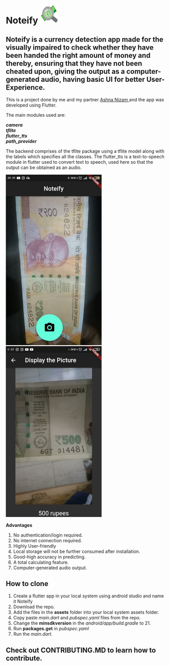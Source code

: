 # Noteify <img src="screenshots/app icon.jpeg" width="60px" height="60px">

## Noteify is a currency detection app made for the visually impaired to check whether they have been handed the right amount of money and thereby, ensuring that they have not been cheated upon, giving the output as a computer-generated audio, having basic UI for better User-Experience. 

This is a project done by me and my partner <a href= "https://github.com/Ashniz24"> Ashna Nizam </a> and the app was developed using Flutter.

The main modules used are:

***camera*** <br>
***tflite*** <br>
***flutter_tts*** <br>
***path_provider***

The backend comprises of the tflite package using a tflite model along with the labels which specifies all the classes. The flutter_tts is a text-to-speech module in flutter used to convert text to speech, used here so that the output can be obtained as an audio.

<img src="screenshots/200.jpeg" width="300px" height=auto> <img src="screenshots/500claased.jpeg"  width="300px" height=auto>


**Advantages**
1. No authentication/login required.<br>
2. No internet connection required.<br>
3. Highly User-friendly <br>
4. Local storage will not be further consumed after installation.<br>
5. Good-high accuracy in predicting.<br>
6. A total calculating feature.<br>
7. Computer-generated audio output.<br>


## How to clone
1. Create a flutter app in your local system using android studio and name it Noteify <br>
2. Download the repo. <br>
3. Add the files in the **assets** folder into your local system assets folder. <br>
4. Copy paste *main.dart* and *pubspec.yaml* files from the repo. <br>
5. Change the **minsdkversion** in the *android/app/build.gradle* to 21. <br>
6. Run **packages.get** in *pubspec.yaml* <br>
7. Run the *main.dart*.

## Check out CONTRIBUTING.MD to learn how to contribute.
